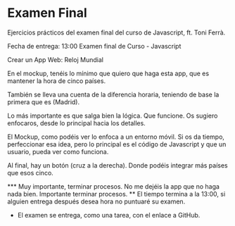 # Examen Final

Ejercicios prácticos del examen final del curso de Javascript, ft. Toni Ferrà.

Fecha de entrega: 13:00
Examen final de Curso - Javascript

Crear un App Web: Reloj Mundial

En el mockup, tenéis lo mínimo que quiero que haga esta app, que es mantener la hora de cinco países.

También se lleva una cuenta de la diferencia horaria, teniendo de base la primera que es (Madrid).

Lo más importante es que salga bien la lógica. Que funcione.
Os sugiero enfocaros, desde lo principal hacia los detalles.

El Mockup, como podéis ver lo enfoca a un entorno móvil.
Si os da tiempo, perfeccionar esa idea, pero lo principal es el código de Javascript y que un usuario, pueda ver como funciona.

Al final, hay un botón (cruz a la derecha).
Donde podéis integrar más países que esos cinco.

*** Muy importante, terminar procesos. No me dejéis la app que no haga nada bien. Importante terminar procesos.
** El tiempo termina a la 13:00, si alguien entrega después desea hora no puntuaré su examen.
* El examen se entrega, como una tarea, con el enlace a GitHub.